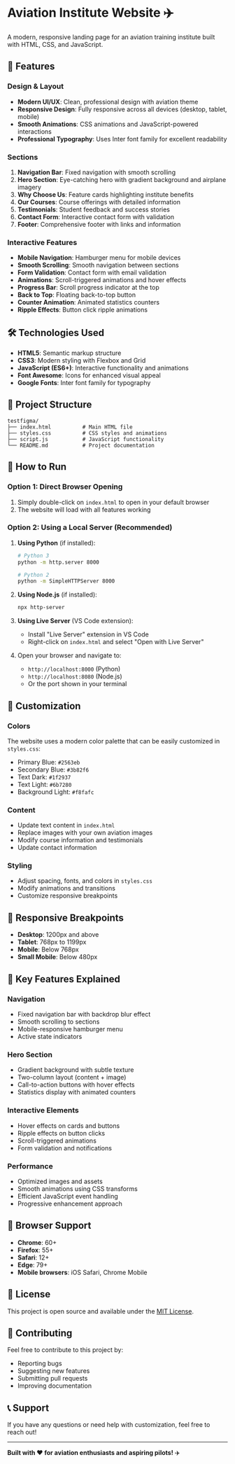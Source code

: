 # Aviation Institute Website ✈️

A modern, responsive landing page for an aviation training institute built with HTML, CSS, and JavaScript.

## 🚀 Features

### Design & Layout
- **Modern UI/UX**: Clean, professional design with aviation theme
- **Responsive Design**: Fully responsive across all devices (desktop, tablet, mobile)
- **Smooth Animations**: CSS animations and JavaScript-powered interactions
- **Professional Typography**: Uses Inter font family for excellent readability

### Sections
1. **Navigation Bar**: Fixed navigation with smooth scrolling
2. **Hero Section**: Eye-catching hero with gradient background and airplane imagery
3. **Why Choose Us**: Feature cards highlighting institute benefits
4. **Our Courses**: Course offerings with detailed information
5. **Testimonials**: Student feedback and success stories
6. **Contact Form**: Interactive contact form with validation
7. **Footer**: Comprehensive footer with links and information

### Interactive Features
- **Mobile Navigation**: Hamburger menu for mobile devices
- **Smooth Scrolling**: Smooth navigation between sections
- **Form Validation**: Contact form with email validation
- **Animations**: Scroll-triggered animations and hover effects
- **Progress Bar**: Scroll progress indicator at the top
- **Back to Top**: Floating back-to-top button
- **Counter Animation**: Animated statistics counters
- **Ripple Effects**: Button click ripple animations

## 🛠️ Technologies Used

- **HTML5**: Semantic markup structure
- **CSS3**: Modern styling with Flexbox and Grid
- **JavaScript (ES6+)**: Interactive functionality and animations
- **Font Awesome**: Icons for enhanced visual appeal
- **Google Fonts**: Inter font family for typography

## 📁 Project Structure

```
testfigma/
├── index.html          # Main HTML file
├── styles.css          # CSS styles and animations
├── script.js           # JavaScript functionality
└── README.md           # Project documentation
```

## 🚀 How to Run

### Option 1: Direct Browser Opening
1. Simply double-click on `index.html` to open in your default browser
2. The website will load with all features working

### Option 2: Using a Local Server (Recommended)
1. **Using Python** (if installed):
   ```bash
   # Python 3
   python -m http.server 8000
   
   # Python 2
   python -m SimpleHTTPServer 8000
   ```

2. **Using Node.js** (if installed):
   ```bash
   npx http-server
   ```

3. **Using Live Server** (VS Code extension):
   - Install "Live Server" extension in VS Code
   - Right-click on `index.html` and select "Open with Live Server"

4. Open your browser and navigate to:
   - `http://localhost:8000` (Python)
   - `http://localhost:8080` (Node.js)
   - Or the port shown in your terminal

## 🎨 Customization

### Colors
The website uses a modern color palette that can be easily customized in `styles.css`:
- Primary Blue: `#2563eb`
- Secondary Blue: `#3b82f6`
- Text Dark: `#1f2937`
- Text Light: `#6b7280`
- Background Light: `#f8fafc`

### Content
- Update text content in `index.html`
- Replace images with your own aviation images
- Modify course information and testimonials
- Update contact information

### Styling
- Adjust spacing, fonts, and colors in `styles.css`
- Modify animations and transitions
- Customize responsive breakpoints

## 📱 Responsive Breakpoints

- **Desktop**: 1200px and above
- **Tablet**: 768px to 1199px
- **Mobile**: Below 768px
- **Small Mobile**: Below 480px

## 🌟 Key Features Explained

### Navigation
- Fixed navigation bar with backdrop blur effect
- Smooth scrolling to sections
- Mobile-responsive hamburger menu
- Active state indicators

### Hero Section
- Gradient background with subtle texture
- Two-column layout (content + image)
- Call-to-action buttons with hover effects
- Statistics display with animated counters

### Interactive Elements
- Hover effects on cards and buttons
- Ripple effects on button clicks
- Scroll-triggered animations
- Form validation and notifications

### Performance
- Optimized images and assets
- Smooth animations using CSS transforms
- Efficient JavaScript event handling
- Progressive enhancement approach

## 🔧 Browser Support

- **Chrome**: 60+
- **Firefox**: 55+
- **Safari**: 12+
- **Edge**: 79+
- **Mobile browsers**: iOS Safari, Chrome Mobile

## 📝 License

This project is open source and available under the [MIT License](LICENSE).

## 🤝 Contributing

Feel free to contribute to this project by:
- Reporting bugs
- Suggesting new features
- Submitting pull requests
- Improving documentation

## 📞 Support

If you have any questions or need help with customization, feel free to reach out!

---

**Built with ❤️ for aviation enthusiasts and aspiring pilots!** ✈️
